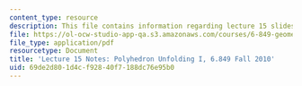 ```yaml
---
content_type: resource
description: This file contains information regarding lecture 15 slides.
file: https://ol-ocw-studio-app-qa.s3.amazonaws.com/courses/6-849-geometric-folding-algorithms-linkages-origami-polyhedra-fall-2012/69de2d801d4cf92840f7188dc76e95b0_MIT6_849F12_L15.pdf
file_type: application/pdf
resourcetype: Document
title: 'Lecture 15 Notes: Polyhedron Unfolding I, 6.849 Fall 2010'
uid: 69de2d80-1d4c-f928-40f7-188dc76e95b0
---
```

